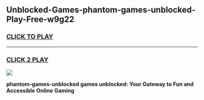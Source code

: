 
## Unblocked-Games-phantom-games-unblocked-Play-Free-w9g22
<h3>
<a href="https://premium76.site?title=phantom-games-unblocked&ref=22A">CLICK TO PLAY</a></h3>
<hr>

<h3>
<a href="https://premium76.site?title=phantom-games-unblocked&ref=22A">CLICK 2 PLAY</a>
  
</h3>

<a href="https://premium76.site?title=phantom-games-unblocked&ref=22A"><img src="https://clearcache.store/games.png"></a>


**phantom-games-unblocked games unblocked: Your Gateway to Fun and Accessible Online Gaming**
